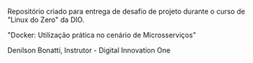 Repositório criado para entrega de desafio de projeto
durante o curso de "Linux do Zero" da DIO.

</b>

"Docker: Utilização prática no cenário de Microsserviços</b>"

Denilson Bonatti, Instrutor - Digital Innovation One


